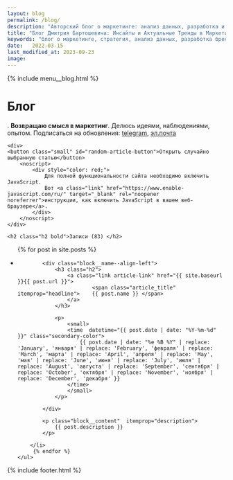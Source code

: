 ```yaml
---
layout: blog
permalink: /blog/
description: "Авторский блог о маркетинге: анализ данных, разработка и развитие брендов, изучение актуальных трендов и управление проектами. Экспертные советы, статьи и инсайты." 
title: "Блог Дмитрия Бартошевича: Инсайты и Актуальные Тренды в Маркетинге"
keywords: "блог о маркетинге, стратегия, анализ данных, разработка брендов, управление брендами, антикризисный маркетинг, консультант по маркетингу, Дмитрий Бартошевич, советы по маркетингу, статьи о маркетинге"
date:   2022-03-15
last_modified_at: 2023-09-23
image:
---
```



<div class="body__container">
  
  {% include menu__blog.html %}

<main class="section__content row-gap--l">
       


<div class="intro max-width-text"><h1 class="inline bold">Блог</h1>. <strong>Возвращаю смысл в&nbsp;маркетинг</strong>. Делюсь идеями, наблюдениями, опытом. Подписаться на&nbsp;обновления: <a class="link" href="https://t.me/+OuzxNOZg-g44ZjYy">telegram</a>, <a class="link" href="https://eepurl.com/cmkKcz">эл.почта</a> 

    <div>        
    <button class="small" id="random-article-button">Открыть случайно выбранную статью</button>
        <noscript>
            <div style="color: red;">
                Для полной функциональности сайта необходимо включить JavaScript. 
                Вот <a class="link" href="https://www.enable-javascript.com/ru/" target="_blank" rel="noopener noreferrer">инструкции, как включить JavaScript в вашем веб-браузере</a>.
            </div>
        </noscript>
    </div>
</div>



<div class="full-bleed row-gap--l" id="all-posts" itemscope itemtype="http://schema.org/Blog">
    <meta itemprop="name" content="Блог о маркетинге | Дмитрий Бартошевич">
    <meta itemprop="description" content="Блог Дмитрия Бартошевича о маркетинге, делюсь идеями, наблюдениями, опытом">

    <h2 class="h2 bold">Записи (83) </h2>

  
<ul class="row-gap--xl list-reset">
		{% for post in site.posts %}
		<li class="block__item" itemscope itemtype="http://schema.org/BlogPosting">           
            <meta itemprop="datePublished" content="{{ post.date }}">
            <meta itemprop="dateModified" content="{{ post.last_modified_at }}">           
            <div itemprop="author" itemscope itemtype="http://schema.org/Person">
                <meta itemprop="name" content="Дмитрий Бартошевич">
                <meta itemprop="jobTitle" content="консультант по маркетингу и стратегии">
                <meta itemprop="description" content="Помогаю компаниям развивать свои бренды. Опираясь на исследования и анализ данных, разрабатываю план необходимых действий. Обеспечиваю контроль за реализацией и слежу за результатами каждого проекта, чтобы добиться согласованных с клиентом целей. ">
                <meta itemprop="email" content="dmitry@bartoshevich">
                <link itemprop="sameAs" href="https://bartoshevich.by/">
                <link itemprop="sameAs" href="https://www.linkedin.com/in/bartoshevich">
                <link itemprop="sameAs" href="https://www.facebook.com/bartoshevichby/">
                <link itemprop="sameAs" href="https://twitter.com/dbartoshevich">
                <link itemprop="sameAs" href="https://t.me/MeaningfulMarketing">                
                <link itemprop="image" href="/assets/images/main/bartoshevich@16x9.jpg">
                <link itemprop="image" href="/assets/images/main/bartoshevich@4x3.jpg">
                <link itemprop="image" href="/assets/images/main/bartoshevich@1x1.jpg">
            </div>

            <div class="block__name--align-left">
                <h3 class="h2">
                    <a class="link article-link" href="{{ site.baseurl }}{{ post.url }}">							
                            <span class="article_title" itemprop="headline">	{{ post.name }} </span> 
                    </a>
                </h3>

                <p>
                    <small>
                    <time  datetime="{{ post.date | date: "%Y-%m-%d" }}" class="secondary-color"> 						
                        {{ post.date | date: "%e %B %Y" | replace: 'January', 'января' | replace: 'February', 'февраля' | replace: 'March', 'марта' | replace: 'April', 'апреля' | replace: 'May', 'мая' | replace: 'June', 'июня' | replace: 'July', 'июля' | replace: 'August', 'августа' | replace: 'September', 'сентября' | replace: 'October', 'октября' | replace: 'November', 'ноября' | replace: 'December', 'декабря' }}				
                    </time> 
                    </small>
                </p>
            
            </div>
                       
            <p class="block__content"  itemprop="description">
                {{ post.description }}
            </p>
				
		</li>
		 {% endfor %}
	</ul>
 </div>

</main>

{% include footer.html %}
</div>



